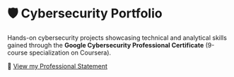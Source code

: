 # 🛡️ Cybersecurity Portfolio

Hands-on cybersecurity projects showcasing technical and analytical skills gained through the **Google Cybersecurity Professional Certificate** (9-course specialization on Coursera).

📄 [View my Professional Statement](./Professional-Statement.md)
